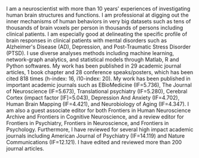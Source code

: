 I am a neuroscientist with more than 10 years' experiences of investigating
human brain structures and functions. I am professional at digging out the
inner mechanisms of human behaviors in very big datasets such as tens of
thousands of brain voxels per person in thousands of persons including
clinical patients. I am especially good at delineating the specific profile of
brain responses in clinical patients with mental disorders such as Alzheimer's
Disease (AD), Depression, and Post-Traumatic Stress Disorder (PTSD). I
use diverse analyses methods including machine
learning, network-graph analytics, and statistical models through Matlab, R and Python
softwares.
My work has been published in 29 academic journal articles, 1 book chapter
and 28 conference speaks/posters, which has been cited 818 times (h-index:
16, i10-index: 20). My work has been published in important academic
journals such as EBioMedicine (IF=5.736), The Journal of Neuroscience
(IF=5.673), Translational psychiatry (IF=5.280), Cerebral Cortex (impact
factor [IF]=5.043), Depression And Anxiety (IF=4.702), Human Brain
Mapping (IF=4.421), and Neurobiology of Aging (IF=4.347).
I am also a guest associate editor for both Frontiers in Human Neuroscience
Archive and Frontiers in Cognitive Neuroscience, and a review editor for
Frontiers in Psychiatry, Frontiers in Neuroscience, and Frontiers in
Psychology. Furthermore, I have reviewed for several high impact academic
journals including American Journal of Psychiatry (IF=14.119) and Nature
Communications (IF=12.121). I have edited and reviewed more than 200
journal articles.
